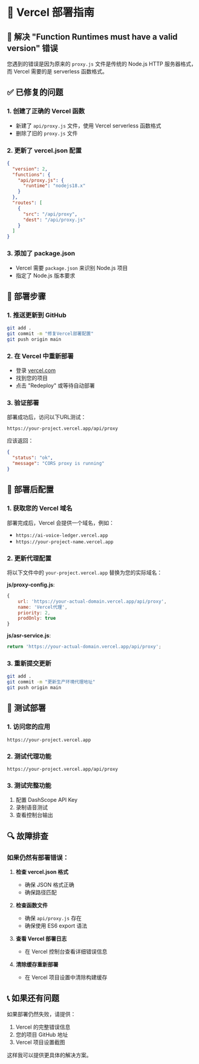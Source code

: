 # 🚀 Vercel 部署指南

## 🎯 解决 "Function Runtimes must have a valid version" 错误

您遇到的错误是因为原来的 `proxy.js` 文件是传统的 Node.js HTTP 服务器格式，而 Vercel 需要的是 serverless 函数格式。

## ✅ 已修复的问题

### 1. **创建了正确的 Vercel 函数**
- 新建了 `api/proxy.js` 文件，使用 Vercel serverless 函数格式
- 删除了旧的 `proxy.js` 文件

### 2. **更新了 vercel.json 配置**
```json
{
  "version": 2,
  "functions": {
    "api/proxy.js": {
      "runtime": "nodejs18.x"
    }
  },
  "routes": [
    {
      "src": "/api/proxy",
      "dest": "/api/proxy.js"
    }
  ]
}
```

### 3. **添加了 package.json**
- Vercel 需要 `package.json` 来识别 Node.js 项目
- 指定了 Node.js 版本要求

## 🚀 部署步骤

### 1. 推送更新到 GitHub
```bash
git add .
git commit -m "修复Vercel部署配置"
git push origin main
```

### 2. 在 Vercel 中重新部署
- 登录 [vercel.com](https://vercel.com)
- 找到您的项目
- 点击 "Redeploy" 或等待自动部署

### 3. 验证部署
部署成功后，访问以下URL测试：
```
https://your-project.vercel.app/api/proxy
```

应该返回：
```json
{
  "status": "ok",
  "message": "CORS proxy is running"
}
```

## 🔧 部署后配置

### 1. 获取您的 Vercel 域名
部署完成后，Vercel 会提供一个域名，例如：
- `https://ai-voice-ledger.vercel.app`
- `https://your-project-name.vercel.app`

### 2. 更新代理配置
将以下文件中的 `your-project.vercel.app` 替换为您的实际域名：

**js/proxy-config.js**:
```javascript
{
    url: 'https://your-actual-domain.vercel.app/api/proxy',
    name: 'Vercel代理',
    priority: 2,
    prodOnly: true
}
```

**js/asr-service.js**:
```javascript
return 'https://your-actual-domain.vercel.app/api/proxy';
```

### 3. 重新提交更新
```bash
git add .
git commit -m "更新生产环境代理地址"
git push origin main
```

## 🧪 测试部署

### 1. 访问您的应用
```
https://your-project.vercel.app
```

### 2. 测试代理功能
```
https://your-project.vercel.app/api/proxy
```

### 3. 测试完整功能
1. 配置 DashScope API Key
2. 录制语音测试
3. 查看控制台输出

## 🔍 故障排查

### 如果仍然有部署错误：

1. **检查 vercel.json 格式**
   - 确保 JSON 格式正确
   - 确保路径匹配

2. **检查函数文件**
   - 确保 `api/proxy.js` 存在
   - 确保使用 ES6 export 语法

3. **查看 Vercel 部署日志**
   - 在 Vercel 控制台查看详细错误信息

4. **清除缓存重新部署**
   - 在 Vercel 项目设置中清除构建缓存

## 📞 如果还有问题

如果部署仍然失败，请提供：
1. Vercel 的完整错误信息
2. 您的项目 GitHub 地址
3. Vercel 项目设置截图

这样我可以提供更具体的解决方案。
